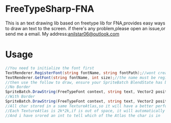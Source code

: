 # FreeTypeSharp-FNA
This is an text drawing lib based on freetype lib for FNA,provides easy ways to draw an text to the screen.
if there's any problem,please open an issue,or send me a email.
My address:anilstar06@outlook.com
# Usage
```csharp
//You need to initialize the font first
TextRenderer.RegisterFont(string fontName, string fontPath);//wont create a font actually
TextRenderer.GetFont(string fontName, int size);//the name must be registered before, or it will throw an error,same font will automatic use the cache
//then use the follow to draw, ensure your SpriteBatch BlendState has been set to AlphaBlend
//No Border
SpriteBatch.DrawString(FreeTypeFont context, string text, Vector2 position, Color color);
//With Border
SpriteBatch.DrawString(FreeTypeFont context, string text, Vector2 position, Color color, Color borderColor);
//All char stored in a same TextureAtlas,so it will have a better performance than create an TextureAtlas for every font I suppose
//Each TextureAtlas is 2k*2k,if is out of space, it will automatically create a new one.
//And i have srored an int to tell which of the Atlas the char is in
